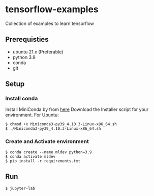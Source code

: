 # tensorflow-examples
Collection of examples to learn tensorflow

## Prerequisties
- ubuntu 21.x (Preferable)
- python 3.9
- conda
- git

## Setup
### Install conda
Install MiniConda by from [here](https://docs.conda.io/projects/conda/en/latest/user-guide/install/index.html)
Download the Installer script for your environment.
For Ubuntu:
```shell
$ chmod +x Miniconda3-py39_4.10.3-Linux-x86_64.sh
$ ./Miniconda3-py39_4.10.3-Linux-x86_64.sh
```

### Create and Activate environment 
```shell
$ conda create --name mldev python=3.9
$ conda activate mldev
$ pip install -r requirements.txt
```

## Run
```shell
$ jupyter-lab
```